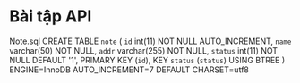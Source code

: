 # Bài tập API
 Note.sql 
    CREATE TABLE `note` (
      `id` int(11) NOT NULL AUTO_INCREMENT,
      `name` varchar(50) NOT NULL,
      `addr` varchar(255) NOT NULL,
      `status` int(11) NOT NULL DEFAULT '1',
      PRIMARY KEY (`id`),
      KEY `status` (`status`) USING BTREE
    ) ENGINE=InnoDB AUTO_INCREMENT=7 DEFAULT CHARSET=utf8
